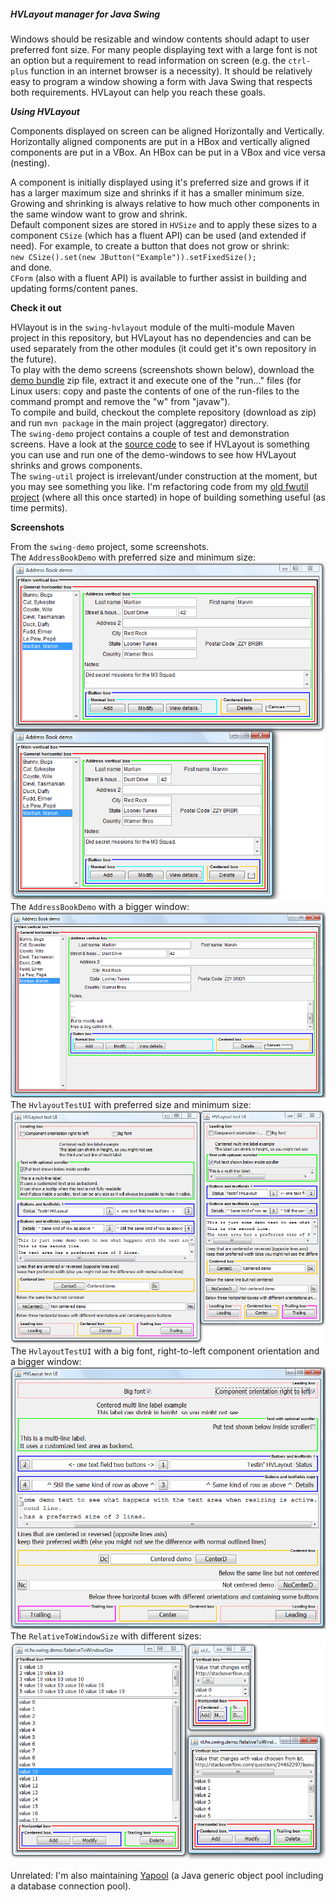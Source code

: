 ##### HVLayout manager for Java Swing

Windows should be resizable and window contents should adapt to user preferred font size. 
For many people displaying text with a large font is not an option but a requirement to read information on screen 
(e.g. the ``ctrl-plus`` function in an internet browser is a necessity).
It should be relatively easy to program a window showing a form with Java Swing that respects both requirements.
HVLayout can help you reach these goals.

***Using HVLayout***

Components displayed on screen can be aligned Horizontally and Vertically.
Horizontally aligned components are put in a HBox and vertically aligned components are put in a VBox.
An HBox can be put in a VBox and vice versa (nesting).

A component is initially displayed using it's preferred size and grows if it has a larger maximum size
and shrinks if it has a smaller minimum size. Growing and shrinking is always relative to how 
much other components in the same window want to grow and shrink.
<br/>Default component sizes are stored in ``HVSize`` and to apply these sizes to a component 
``CSize`` (which has a fluent API) can be used (and extended if need).
For example, to create a button that does not grow or shrink:
<br/>``new CSize().set(new JButton("Example")).setFixedSize();``
<br/>and done.
<br/>``CForm`` (also with a fluent API) is available to further assist in building and updating forms/content panes.

**Check it out**

HVlayout is in the ``swing-hvlayout`` module of the multi-module Maven project in this repository,
but HVLayout has no dependencies and can be used separately from the other modules
(it could get it's own repository in the future).
<br/>To play with the demo screens (screenshots shown below), 
download the [demo bundle](https://github.com/fwi/HVLayout/raw/master/swing-demo/demo-build/swing-demo-0.1.1-project.zip) 
zip file, extract it and execute one of the "run..." files
(for Linux users: copy and paste the contents of one of the run-files to the command prompt and remove the "w" from "javaw").
<br/>To compile and build, checkout the complete repository (download as zip) and run ``mvn package`` in the main project (aggregator) directory.
<br/>The ``swing-demo`` project contains a couple of test and demonstration screens.
Have a look at the [source code](https://github.com/fwi/HVLayout/tree/master/swing-demo/src/main/java/nl/fw/swing/demo) to see if HVLayout is something you can use
and run one of the demo-windows to see how HVLayout shrinks and grows components. 
<br/>The ``swing-util`` project is irrelevant/under construction at the moment, but you may see something you like.
I'm refactoring code from my [old fwutil project](https://java.net/projects/fwutil/sources/svn/show/trunk/fwutil)
(where all this once started) in hope of building something useful (as time permits).

**Screenshots**

From the ``swing-demo`` project, some screenshots.
<br/>The ``AddressBookDemo`` with preferred size and minimum size:
<br/>![AddressBookDemo-pre-min](https://github.com/fwi/HVLayout/raw/master/swing-demo/screenshots/address-book-pref-min.png)
<br/>The ``AddressBookDemo`` with a bigger window:
<br/>![AddressBookDemo-max](https://github.com/fwi/HVLayout/raw/master/swing-demo/screenshots/address-book-max.png)
<br/>The ``HvlayoutTestUI`` with preferred size and minimum size:
<br/>![HvlayoutTestUI-pref-min](https://github.com/fwi/HVLayout/raw/master/swing-demo/screenshots/testui-pref-min.png)
<br/>The ``HvlayoutTestUI`` with a big font, right-to-left component orientation and a bigger window:
<br/>![HvlayoutTestUI-max](https://github.com/fwi/HVLayout/raw/master/swing-demo/screenshots/testui-max-reverse.png)
<br/>The ``RelativeToWindowSize`` with different sizes:
<br/>![RelativeToWindowSize-all](https://github.com/fwi/HVLayout/raw/master/swing-demo/screenshots/rel-to-window-all.png)
<br/>

Unrelated: I'm also maintaining [Yapool](https://code.google.com/p/yapool/) (a Java generic object pool including a database connection pool).
